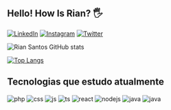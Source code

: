 ## Hello! How Is Rian? 🖐️

[![LinkedIn](https://img.shields.io/badge/LinkedIn-0077B5?style=for-the-badge&logo=linkedin&logoColor=white)](https://www.linkedin.com/in/santos-rian/)
[![Instagram](https://img.shields.io/badge/Instagram-E4405F?style=for-the-badge&logo=instagram&logoColor=white)](https://www.instagram.com/riancss_/)
[![Twitter](https://img.shields.io/badge/Twitter-1DA1F2?style=for-the-badge&logo=twitter&logoColor=white)](https://twitter.com/riiancss)

![Rian Santos GitHub stats](https://github-readme-stats.vercel.app/api?username=howisrian&show_icons=true&theme=dracula&count_private=true)

[![Top Langs](https://github-readme-stats.vercel.app/api/top-langs/?username=howisrian&layout=donut)](https://github.com/anuraghazra/github-readme-stats)

## Tecnologias que estudo atualmente

<div style="display: inline_block">
  <img align="center" alt="php" src="https://img.shields.io/badge/PHP-777BB4?style=for-the-badge&logo=php&logoColor=white" />
  <img align="center" alt="css" src="https://img.shields.io/badge/CSS3-1572B6?style=for-the-badge&logo=css3&logoColor=white" />
  <img align="center" alt="js" src="https://img.shields.io/badge/JavaScript-F7DF1E?style=for-the-badge&logo=javascript&logoColor=black" />
  <img align="center" alt="ts" src="https://img.shields.io/badge/TypeScript-007ACC?style=for-the-badge&logo=typescript&logoColor=white" />
  <img align="center" alt="react" src="https://img.shields.io/badge/React-20232A?style=for-the-badge&logo=react&logoColor=61DAFB" />
  <img align="center" alt="nodejs" src="https://img.shields.io/badge/Node.js-43853D?style=for-the-badge&logo=node.js&logoColor=white" />
  <img align="center" alt="java" src="https://img.shields.io/badge/Java-ED8B00?style=for-the-badge&logo=openjdk&logoColor=white" />
  <img align="center" alt="java" src="https://img.shields.io/badge/MySQL-00000F?style=for-the-badge&logo=mysql&logoColor=white" />
</div><br/>

